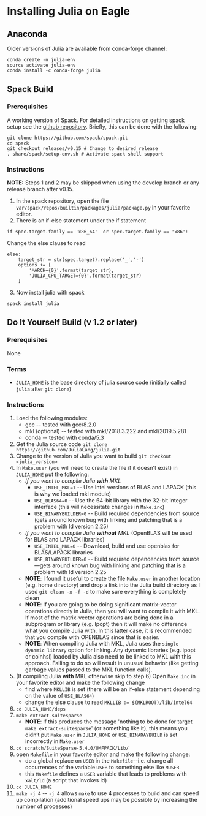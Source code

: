 # Installing Julia on Eagle

## Anaconda
Older versions of Julia are available from conda-forge channel:
```
conda create -n julia-env
source activate julia-env
conda install -c conda-forge julia
```

## Spack Build

### Prerequisites

A working version of Spack.  For detailed instructions on getting spack setup see the [github repository](https://github.com/spack/spack).  Briefly, this can be done with the following:
```
git clone https://github.com/spack/spack.git
cd spack
git checkout releases/v0.15 # Change to desired release
. share/spack/setup-env.sh # Activate spack shell support
```

### Instructions

**NOTE:** Steps 1 and 2 may be skipped when using the develop branch or any release branch after v0.15.

1. In the spack repository, open the file `var/spack/repos/builtin/packages/julia/package.py` in your favorite editor.
2. There is an if-else statement under the if statement 
```
if spec.target.family == 'x86_64'  or spec.target.family == 'x86':
```
Change the else clause to read
```
else:
    target_str = str(spec.target).replace('_','-')
    options += [
        'MARCH={0}'.format(target_str),
        'JULIA_CPU_TARGET={0}'.format(target_str)
    ]
```
3. Now install julia with spack
 ```
 spack install julia
 ```
## Do It Yourself Build (v 1.2 or later)

### Prerequisites

None

### Terms
* `JULIA_HOME` is the base directory of julia source code (initially called `julia` after `git clone`)

### Instructions

1. Load the following modules:
    * gcc -- tested with gcc/8.2.0
    * mkl (optional) -- tested with mkl/2018.3.222 and mkl/2019.5.281
    * conda -- tested with conda/5.3
2. Get the Julia source code 
`git clone https://github.com/JuliaLang/julia.git`
4. Change to the version of Julia you want to build `git checkout <julia_version>`
5. In `Make.user` (you will need to create the file if it doesn't exist) in `JULIA_HOME` put the following:
    * *If you want to compile Julia **with** MKL*
        * `USE_INTEL_MKL=1` -- Use Intel versions of BLAS and LAPACK (this is why we loaded mkl module)
        * `USE_BLAS64=0` -- Use the 64-bit library with the 32-bit integer interface (this will necessitate changes in `Make.inc`)
        * `USE_BINARYBUILDER=0` -- Build required dependencies from source (gets around known bug with linking and patching that is a problem with ld version 2.25)
    * *If you want to compile Julia **without** MKL* (OpenBLAS will be used for BLAS and LAPACK libraries)
        * `USE_INTEL_MKL=0`  -- Download, build and use openblas for BLAS/LAPACK libraries
        * `USE_BINARYBUILDER=0` -- Build required dependencies from source—gets around known bug with linking and patching that is a problem with ld version 2.25
    * **NOTE**: I found it useful to create the file `Make.user` in another location (e.g. home directory) and drop a link into the Julia build directory as I used `git clean -x -f -d` to make sure everything is completely clean
    * **NOTE**: If you are going to be doing significant matrix-vector operations directly in Julia, then you will want to compile it with MKL. If most of the matrix-vector operations are being done in a subprogram or library (e.g. Ipopt) then it will make no difference what you compile Julia with.  In this latter case, it is recommended that you compile with OPENBLAS since that is easier.
    * **NOTE**: When compiling Julia with MKL, Julia uses the `single dynamic library` option for linking.  Any dynamic libraries (e.g. ipopt or coinhsl) loaded by Julia also need to be linked to MKL with this approach.  Failing to do so will result in unusual behavior (like getting garbage values passed to the MKL function calls).
6. (If compiling Julia **with** MKL otherwise skip to step 6) Open `Make.inc` in your favorite editor and make the following change
    * find where `MKLLIB` is set (there will be an if-else statement depending on the value of `USE_BLAS64`)
    * change the else clause to read `MKLLIB := $(MKLROOT)/lib/intel64`
7. `cd JULIA_HOME/deps`
8. `make extract-suitesparse`
    * **NOTE**: if this produces the message 'nothing to be done for target `make extract-suitesparse`' (or something like it), this means you didn’t put `Make.user` in `JULIA_HOME` or `USE_BINARAYBUILD` is set incorrectly in `Make.user`
9. `cd scratch/SuiteSparse-5.4.0/UMFPACK/Lib/`
10. open `Makefile` in your favorite editor and make the following change:
    * do a global replace on `USER` in the `Makefile`--i.e. change all occurrences of the variable `USER` to something else like `MUSER`
    * this `Makefile` defines a `USER` variable that leads to problems with `xalt/ld` (a script that invokes ld)
11. `cd JULIA_HOME`
12. `make -j 4` -- `-j 4` allows `make` to use 4 processes to build and can speed up compilation (additional speed ups may be possible by increasing the number of processes)
